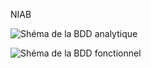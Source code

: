 NIAB

![Shéma de la BDD analytique](./BDDa_shema.png)

![Shéma de la BDD fonctionnel](./BDDf_shema.png)
